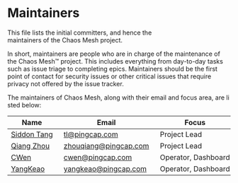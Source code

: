 # Maintainers

This file lists the initial committers, and hence the maintainers of the Chaos Mesh project.

In short, maintainers are people who are in charge of the maintenance of the Chaos Mesh™ project. This includes everything from day-to-day tasks such as issue triage to completing epics. Maintainers should be the first point of contact for security issues or other critical issues that require privacy not offered by the issue tracker.

The maintainers of Chaos Mesh, along with their email and focus area, are listed below:


Name | Email | Focus
----|---|---
[Siddon Tang](https://github.com/siddontang) | [tl@pingcap.com](mailto:tl@pingcap.com) | Project Lead
[Qiang Zhou](https://github.com/zhouqiang-cl) | [zhouqiang@pingcap.com](mailto:zhouqiang@pingcap.com) | Project Lead
[CWen](https://github.com/cwen0) | [cwen@pingcap.com](mailto:cwen@pingcap.com) | Operator, Dashboard
[YangKeao](https://github.com/YangKeao) | [yangkeao@pingcap.com](mailto:yangkeao@pingcap.com) | Operator, Dashboard
